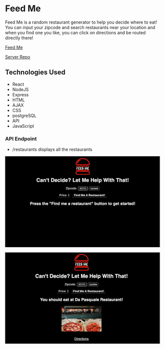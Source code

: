 # Feed Me
Feed Me is a random restaurant generator to help you decide where to eat! You can input your zipcode and search restaurants near your location and when you find one you like, you can click on directions and be routed directly there!


[Feed Me](https://feedme-randomizer.herokuapp.com/)

[Server Repo](https://github.com/AustinT33/feedme-server)

## Technologies Used
- React
- NodeJS
- Express
- HTML
- AJAX
- CSS
- postgreSQL
- API
- JavaScript

### API Endpoint
- /restaurants displays all the restaurants

![feedme-start-page](https://github.com/AustinT33/FeedMe-App/blob/master/src/pictures/Screen%20Shot%202020-01-28%20at%208.10.45%20PM.png?raw=true)

![feedme-start-working](https://github.com/AustinT33/FeedMe-App/blob/master/src/pictures/Screen%20Shot%202020-01-28%20at%208.11.10%20PM.png?raw=true)